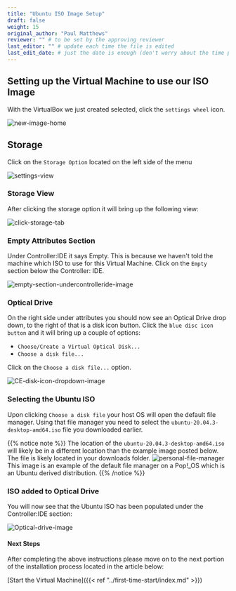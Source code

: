 ```yaml
---
title: "Ubuntu ISO Image Setup"
draft: false
weight: 15
original_author: "Paul Matthews" 
reviewer: "" # to be set by the approving reviewer
last_editor: "" # update each time the file is edited
last_edit_date: # just the date is enough (don't worry about the time portion)
---
```


## Setting up the Virtual Machine to use our ISO Image

With the VirtualBox we just created selected, click the `settings wheel` icon.

![new-image-home](pictures/new-image-home.png?classes=border)

## Storage

Click on the `Storage Option` located on the left side of the menu

![settings-view](pictures/settings-view.png?classes=border)

### Storage View

After clicking the storage option it will bring up the following view:

![click-storage-tab](pictures/click-storage-tab.png?classes=border)

### Empty Attributes Section

Under Controller:IDE it says Empty. This is because we haven't told the machine which ISO to use for this Virtual Machine. Click on the `Empty` section below the Controller: IDE.

![empty-section-undercontrolleride-image](pictures/empty-section-undercontrolleride-image.png?classes=border)

### Optical Drive

On the right side under attributes you should now see an Optical Drive drop down, to the right of that is a disk icon button.
Click the `blue disc icon button` and it will bring up a couple of options:
  - `Choose/Create a Virtual Optical Disk...`
  - `Choose a disk file...`

Click on the `Choose a disk file...` option.

![CE-disk-icon-dropdown-image](pictures/CE-disk-icon-dropdown-image.png?classes=border)

### Selecting the Ubuntu ISO

Upon clicking `Choose a disk file` your host OS will open the default file manager. Using that file manager you need to select the `ubuntu-20.04.3-desktop-amd64.iso` file you downloaded earlier. 

{{% notice note %}}
The location of the `ubuntu-20.04.3-desktop-amd64.iso` will likely be in a different location than the example image posted below. The file is likely located in your downloads folder.
![personal-file-manager](pictures/personal-file-manager.png?classes=border)
This image is an example of the default file manager on a Pop!_OS which is an Ubuntu derived distribution.
{{% /notice %}}

### ISO added to Optical Drive

You will now see that the Ubuntu ISO has been populated under the Controller:IDE section:

![Optical-drive-image](pictures/optical-drive-image.png?classes=border)

#### Next Steps

After completing the above instructions please move on to the next portion of the installation process located in the article below:

[Start the Virtual Machine]({{< ref "../first-time-start/index.md" >}})